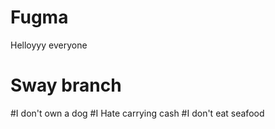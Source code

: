 # Fugma
Helloyyy everyone
# Sway branch
#I don't own a dog
#I Hate carrying cash
#I don't eat seafood
